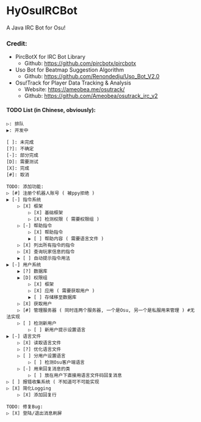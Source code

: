 # HyOsuIRCBot
A Java IRC Bot for Osu!

### Credit:
- PircBotX for IRC Bot Library
    - Github: https://github.com/pircbotx/pircbotx
- Uso Bot for Beatmap Suggestion Algorithm 
    - Github: https://github.com/Renondedju/Uso_Bot_V2.0
- Osu!Track for Player Data Tracking & Analysis 
    - Website: https://ameobea.me/osutrack/
    - Github: https://github.com/Ameobea/osutrack_irc_v2



#### TODO List (in Chinese, obviously):

    ▷: 排队
    ▶: 开发中

    [ ]: 未完成
    [?]: 不确定
    [-]: 部分完成
    [D]: 需要测试
    [X]: 完成
    [#]: 取消

    TODO: 添加功能:
    ▷ [#] 注册个机器人账号 ( 被ppy拒绝 )
    ▶ [-] 指令系统
        ▷ [X] 框架
            ▷ [X] 基础框架
            ▷ [X] 检测权限 ( 需要权限组 )
        ▷ [-] 帮助指令
            ▷ [X] 帮助指令
            ▶ [ ] 帮助内容 ( 需要语言文件 )
        ▷ [X] 列出所有指令的指令
        ▷ [X] 查询玩家信息的指令
        ▶ [ ] 自动提示指令用法
    ▶ [-] 用户系统
        ▶ [?] 数据库
        ▶ [D] 权限组
            ▷ [X] 框架
            ▷ [X] 应用 ( 需要获取用户 )
            ▶ [ ] 存储移至数据库
        ▷ [X] 获取用户
        ▷ [#] 管理服务器 ( 同时连两个服务器, 一个是Osu, 另一个是私服用来管理 ) #无法实现
        ▷ [ ] 检测新用户
            ▷ [ ] 新用户提示设置语言
    ▶ [-] 语言文件
        ▷ [X] 读取语言文件
        ▷ [?] 优化语言文件
        ▷ [ ] 分用户设置语言
            ▷ [ ] 检测Osu客户端语言
        ▷ [-] 用来回复消息的类
            ▷ [ ] 放在用户下直接用语言文件码回复消息
    ▷ [ ] 报错收集系统 ( 不知道可不可能实现
    ▷ [X] 简化Logging
        ▷ [X] 添加回复行

    TODO: 修复Bug:
    ▷ [X] 登陆/退出消息刷屏
